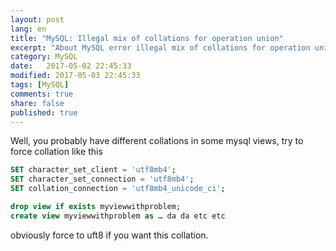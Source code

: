 ```yaml
--- 
layout: post
lang: en
title: "MySQL: Illegal mix of collations for operation union"
excerpt: "About MySQL error illegal mix of collations for operation union"
category: MySQL
date:   2017-05-02 22:45:33
modified: 2017-05-03 22:45:33
tags: [MySQL]
comments: true
share: false
published: true
---
```

Well, you probably have different collations in some mysql views, try to force collation like this 
```sql  
SET character_set_client = 'utf8mb4';
SET character_set_connection = 'utf8mb4';
SET collation_connection = 'utf8mb4_unicode_ci'; 

drop view if exists myviewwithproblem;
create view myviewwithproblem as … da da etc etc
```

obviously force to uft8 if you want this collation.